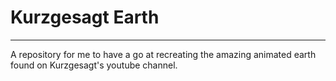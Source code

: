 # Kurzgesagt Earth
---
A repository for me to have a go at recreating the amazing animated earth found on Kurzgesagt's youtube channel.

